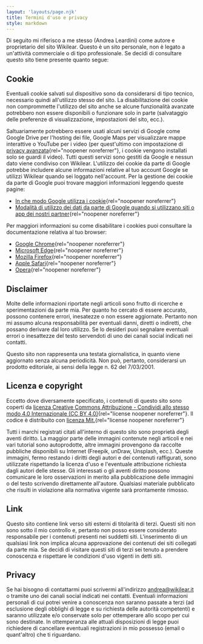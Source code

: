 ```yaml
---
layout: 'layouts/page.njk'
title: Termini d'uso e privacy
style: markdown
---
```

Di seguito mi riferisco a me stesso (Andrea Leardini) come autore e proprietario del sito Wikilear. Questo è un sito personale, non è legato a un'attività commerciale o di tipo professionale. Se decidi di consultare questo sito tiene presente quanto segue:

## Cookie

Eventuali cookie salvati sul dispositivo sono da considerarsi di tipo tecnico, necessario quindi all'utilizzo stesso del sito. La disabilitazione dei cookie non comprommette l'utilizzo del sito anche se alcune funzionalità avanzate potrebbero non essere disponibili o funzionare solo in parte (salvataggio delle preferenze di visualizzazione, impostazioni del sito, ecc.).

Saltuariamente potrebbero essere usati alcuni servizi di Google come Google Drive per l'hosting dei file, Google Maps per visualizzare mappe interattive o YouTube per i video (per quest'ultimo con impostazione di [privacy avanzata](https://support.google.com/youtube/answer/171780?expand=PrivacyEnhancedMode#privacy){rel="noopener noreferrer"}, i cookie vengono installati solo se guardi il video). Tutti questi servizi sono gestiti da Google e nessun dato viene condiviso con Wikilear. L'utilizzo dei cookie da parte di Google potrebbe includere alcune informazioni relative al tuo account Google se utilizzi Wikilear quando sei loggato nell'account. Per la gestione dei cookie da parte di Google puoi trovare maggiori informazioni leggendo queste pagine:

- [In che modo Google utilizza i cookie](https://www.google.com/policies/technologies/cookies/){rel="noopener noreferrer"}
- [Modalità di utilizzo dei dati da parte di Google quando si utilizzano siti o app dei nostri partner](https://www.google.com/policies/privacy/partners/){rel="noopener noreferrer"}

Per maggiori informazioni su come disabilitare i cookies puoi consultare la documentazione relativa al tuo browser:

- [Google Chrome](https://support.google.com/chrome){rel="noopener noreferrer"}
- [Microsoft Edge](https://support.microsoft.com/it-it/microsoft-edge){rel="noopener noreferrer"}
- [Mozilla Firefox](https://support.mozilla.org/it/){rel="noopener noreferrer"}
- [Apple Safari](https://support.apple.com/it-it/safari){rel="noopener noreferrer"}
- [Opera](https://www.opera.com/it/help){rel="noopener noreferrer"}

## Disclaimer

Molte delle informazioni riportate negli articoli sono frutto di ricerche e sperimentazioni da parte mia. Per quanto ho cercato di essere accurato, possono contenere errori, inesatezze o non essere aggiornate. Pertanto non mi assumo alcuna responsabilità per eventuali danni, diretti o indiretti, che possano derivare dal loro utilizzo. Se lo desideri puoi segnalare eventuali errori o inesattezze del testo servendoti di uno dei canali social indicati nei contatti.

Questo sito non rappresenta una testata giornalistica, in quanto viene aggiornato senza alcuna periodicità. Non può, pertanto, considerarsi un prodotto editoriale, ai sensi della legge n. 62 del 7/03/2001.

## Licenza e copyright

Eccetto dove diversamente specificato, i contenuti di questo sito sono coperti da [licenza Creative Commons Attribuzione - Condividi allo stesso modo 4.0 Internazionale (CC BY 4.0)](https://creativecommons.org/licenses/by-sa/4.0/deed.it){rel="license noopener noreferrer"}. Il codice è distribuito con [licenza Mit.](https://opensource.org/licenses/MIT){rel="license noopener noreferrer"}

Tutti i marchi registrati citati all'interno di questo sito sono proprietà degli aventi diritto. La maggior parte delle immagini contenute negli articoli e nei vari tutorial sono autoprodotte, altre immagini provengono da raccolte pubbliche disponibili su Internet (Freepik, unDraw, Unsplash, ecc.). Queste immagini, fermo restando i diritti degli autori e dei contenuti raffigurati, sono utilizzate rispettando la licenza d'uso e l'eventuale attribuzione richiesta dagli autori delle stesse. Gli interessati o gli aventi diritto possono comunicare le loro osservazioni in merito alla pubblicazione delle immagini o del testo scrivendo direttamente all'autore. Qualsiasi materiale pubblicato che risulti in violazione alla normativa vigente sarà prontamente rimosso.

## Link

Questo sito contiene link verso siti esterni di titolarità di terzi. Questi siti non sono sotto il mio controllo e, pertanto non posso essere considerato responsabile per i contenuti presenti nei suddetti siti. L'inserimento di un qualsiasi link non implica alcuna approvazione dei contenuti dei siti collegati da parte mia. Se decidi di visitare questi siti di terzi sei tenuto a prendere conoscenza e rispettare le condizioni d'uso vigenti in detti siti.

## Privacy

Se hai bisogno di contattarmi puoi scrivermi all'indirizzo andrea@wikilear.it o tramite uno dei canali social indicati nei contatti. Eventuali informazioni personali di cui potrei venire a conoscenza non saranno passate a terzi (ad esclusione degli obblighi di legge e su richiesta delle autorità competenti) e saranno utilizzate e/o conservate solo per ottemperare allo scopo per cui sono destinate. In ottemperanza alle attuali disposizioni di legge puoi richiedere di cancellare eventuali registrazioni in mio possesso (email o quant'altro) che ti riguardano.
